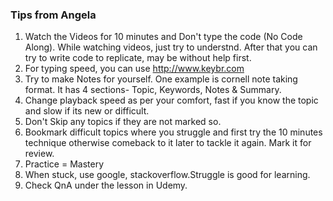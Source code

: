 ### Tips from Angela

1. Watch the Videos for 10 minutes and Don't type the code (No Code Along). While watching videos, just try to understnd. After that you can try to write code to replicate, may be without help first.
2. For typing speed, you can use http://www.keybr.com 
3. Try to make Notes for yourself. One example is cornell note taking format. It has 4 sections- Topic, Keywords, Notes & Summary.
4. Change playback speed as per your comfort, fast if you know the topic and slow if its new or difficult.
5. Don't Skip any topics if they are not marked so.
6. Bookmark difficult topics where you struggle and first try the 10 minutes technique otherwise comeback to it later to tackle it again. Mark it for review.
7. Practice = Mastery
8. When stuck, use google, stackoverflow.Struggle is good for learning.
9. Check QnA under the lesson in Udemy.